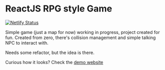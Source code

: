 # ReactJS RPG style Game

[![Netlify Status](https://api.netlify.com/api/v1/badges/f91e579f-1eb8-4870-831f-059c4a5916ff/deploy-status)](https://app.netlify.com/sites/suspicious-yalow-a7e0d7/deploys)

Simple game (just a map for now) working in progress, project created for fun. 
Created from zero, there's collision management and simple talking NPC to interact with.

Needs some refactor, but the idea is there.

Curious how it looks? Check the [demo website](https://suspicious-yalow-a7e0d7.netlify.app/) 
